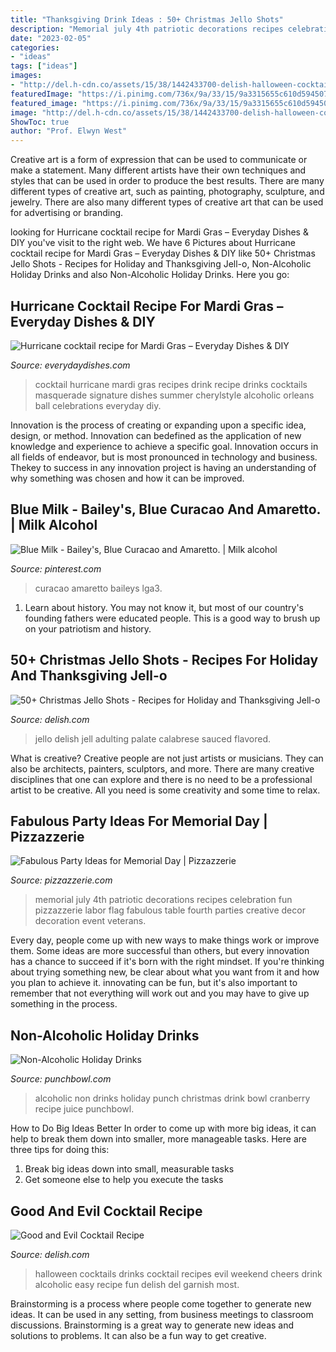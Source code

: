 ```yaml
---
title: "Thanksgiving Drink Ideas : 50+ Christmas Jello Shots"
description: "Memorial july 4th patriotic decorations recipes celebration fun pizzazzerie labor flag fabulous table fourth parties creative decor decoration event veterans"
date: "2023-02-05"
categories:
- "ideas"
tags: ["ideas"]
images:
- "http://del.h-cdn.co/assets/15/38/1442433700-delish-halloween-cocktails-good-evil-drink.png"
featuredImage: "https://i.pinimg.com/736x/9a/33/15/9a3315655c610d594507440cbf8ec22f--amaretto-blue-curacao.jpg"
featured_image: "https://i.pinimg.com/736x/9a/33/15/9a3315655c610d594507440cbf8ec22f--amaretto-blue-curacao.jpg"
image: "http://del.h-cdn.co/assets/15/38/1442433700-delish-halloween-cocktails-good-evil-drink.png"
ShowToc: true
author: "Prof. Elwyn West"
---
```



Creative art is a form of expression that can be used to communicate or make a statement. Many different artists have their own techniques and styles that can be used in order to produce the best results. There are many different types of creative art, such as painting, photography, sculpture, and jewelry. There are also many different types of creative art that can be used for advertising or branding.

	

		
looking for Hurricane cocktail recipe for Mardi Gras – Everyday Dishes &amp; DIY you've visit to the right web. We have 6 Pictures about Hurricane cocktail recipe for Mardi Gras – Everyday Dishes &amp; DIY like 50+ Christmas Jello Shots - Recipes for Holiday and Thanksgiving Jell-o, Non-Alcoholic Holiday Drinks and also Non-Alcoholic Holiday Drinks. Here you go:
		
    
## Hurricane Cocktail Recipe For Mardi Gras – Everyday Dishes &amp; DIY

<img loading=lazy src="http://everydaydishes.com/wp-content/uploads/2013/01/Hurricane-682x1024.jpg" onerror="this.onerror=null;this.src='https://tse1.mm.bing.net/th?id=OIP.CsRl6IgIcOS0zMHncvcLJAHaLH&amp;pid=15.1';" alt="Hurricane cocktail recipe for Mardi Gras – Everyday Dishes &amp; DIY">

_Source: everydaydishes.com_

>cocktail hurricane mardi gras recipes drink recipe drinks cocktails masquerade signature dishes summer cherylstyle alcoholic orleans ball celebrations everyday diy. 

	

Innovation is the process of creating or expanding upon a specific idea, design, or method. Innovation can bedefined as the application of new knowledge and experience to achieve a specific goal. Innovation occurs in all fields of endeavor, but is most pronounced in technology and business. Thekey to success in any innovation project is having an understanding of why something was chosen and how it can be improved.

    
## Blue Milk - Bailey&#039;s, Blue Curacao And Amaretto. | Milk Alcohol

<img loading=lazy src="https://i.pinimg.com/736x/9a/33/15/9a3315655c610d594507440cbf8ec22f--amaretto-blue-curacao.jpg" onerror="this.onerror=null;this.src='https://tse4.mm.bing.net/th?id=OIP.ZsIGplD4Q3oydrmb_DpMvwHaJ4&amp;pid=15.1';" alt="Blue Milk - Bailey&#039;s, Blue Curacao and Amaretto. | Milk alcohol">

_Source: pinterest.com_

>curacao amaretto baileys lga3. 

	

1) Learn about history. You may not know it, but most of our country's founding fathers were educated people. This is a good way to brush up on your patriotism and history. 

    
## 50+ Christmas Jello Shots - Recipes For Holiday And Thanksgiving Jell-o

<img loading=lazy src="http://del.h-cdn.co/assets/15/45/1446573833-delish-thanksgiving-cranberry-jello-shots-vertical.png" onerror="this.onerror=null;this.src='https://tse3.mm.bing.net/th?id=OIP.tQpNeLtx0WQTktJIhGmG0gHaLJ&amp;pid=15.1';" alt="50+ Christmas Jello Shots - Recipes for Holiday and Thanksgiving Jell-o">

_Source: delish.com_

>jello delish jell adulting palate calabrese sauced flavored. 

	

What is creative?
Creative people are not just artists or musicians. They can also be architects, painters, sculptors, and more. There are many creative disciplines that one can explore and there is no need to be a professional artist to be creative. All you need is some creativity and some time to relax.

    
## Fabulous Party Ideas For Memorial Day | Pizzazzerie

<img loading=lazy src="http://pizzazzerie.com/wp-content/uploads/2011/05/memorial-day-party-ideas-e1306126098967.jpg" onerror="this.onerror=null;this.src='https://tse2.mm.bing.net/th?id=OIP.R-ar1tOorSmz1BSncdfXuAHaLH&amp;pid=15.1';" alt="Fabulous Party Ideas for Memorial Day | Pizzazzerie">

_Source: pizzazzerie.com_

>memorial july 4th patriotic decorations recipes celebration fun pizzazzerie labor flag fabulous table fourth parties creative decor decoration event veterans. 

	

Every day, people come up with new ways to make things work or improve them. Some ideas are more successful than others, but every innovation has a chance to succeed if it's born with the right mindset. If you're thinking about trying something new, be clear about what you want from it and how you plan to achieve it. innovating can be fun, but it's also important to remember that not everything will work out and you may have to give up something in the process.

    
## Non-Alcoholic Holiday Drinks

<img loading=lazy src="http://www.punchbowl.com/gridfs/fs/56549701196c6f72e7001c17-1448384257" onerror="this.onerror=null;this.src='https://tse3.mm.bing.net/th?id=OIP.XYOVK8o3BbhC_t1_rxih4QHaLH&amp;pid=15.1';" alt="Non-Alcoholic Holiday Drinks">

_Source: punchbowl.com_

>alcoholic non drinks holiday punch christmas drink bowl cranberry recipe juice punchbowl. 

	

How to Do Big Ideas Better
In order to come up with more big ideas, it can help to break them down into smaller, more manageable tasks. Here are three tips for doing this:
1. Break big ideas down into small, measurable tasks
2. Get someone else to help you execute the tasks

    
## Good And Evil Cocktail Recipe

<img loading=lazy src="http://del.h-cdn.co/assets/15/38/1442433700-delish-halloween-cocktails-good-evil-drink.png" onerror="this.onerror=null;this.src='https://tse4.mm.bing.net/th?id=OIP.nyaeszzX0AmZUJz060vTbAHaLI&amp;pid=15.1';" alt="Good and Evil Cocktail Recipe">

_Source: delish.com_

>halloween cocktails drinks cocktail recipes evil weekend cheers drink alcoholic easy recipe fun delish del garnish most. 

	

Brainstorming is a process where people come together to generate new ideas. It can be used in any setting, from business meetings to classroom discussions. Brainstorming is a great way to generate new ideas and solutions to problems. It can also be a fun way to get creative.


